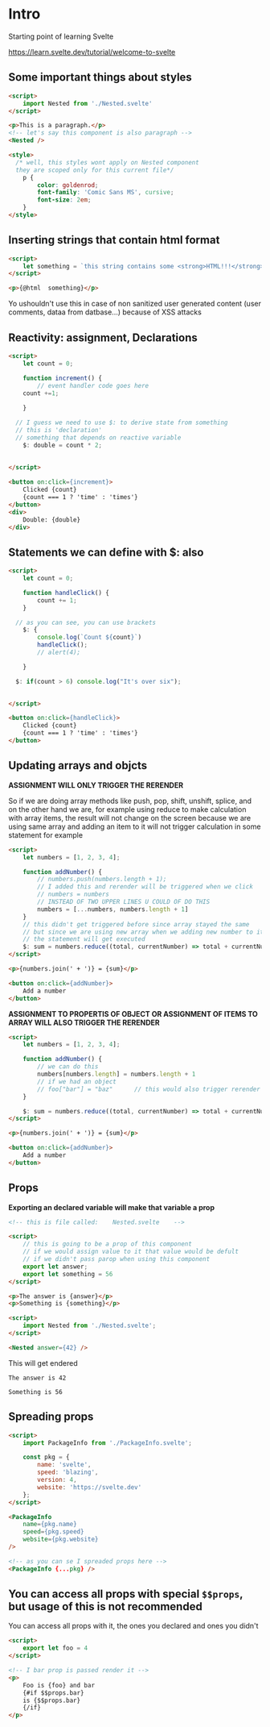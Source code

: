 # Intro

Starting point of learning Svelte

<https://learn.svelte.dev/tutorial/welcome-to-svelte>


## Some important things about styles

```html
<script>
	import Nested from './Nested.svelte'	
</script>

<p>This is a paragraph.</p>
<!-- let's say this component is also paragraph -->
<Nested />

<style>
  /* well, this styles wont apply on Nested component 
  they are scoped only for this current file*/
	p {
		color: goldenrod;
		font-family: 'Comic Sans MS', cursive;
		font-size: 2em;
	}
</style>
```

## Inserting strings that contain html format

```html
<script>
	let something = `this string contains some <strong>HTML!!!</strong>`;
</script>

<p>{@html  something}</p>
```

Yo ushouldn't use this in case of non sanitized user generated content (user comments, dataa from datbase...) because of XSS attacks

## Reactivity: assignment, Declarations

```html
<script>
	let count = 0;

	function increment() {
		// event handler code goes here
	count +=1;
		
	}

  // I guess we need to use $: to derive state from something
  // this is 'declaration'
  // something that depends on reactive variable
	$: double = count * 2;
	
	
</script>

<button on:click={increment}>
	Clicked {count}
	{count === 1 ? 'time' : 'times'}
</button>
<div>
	Double: {double}
</div>

```

## Statements we can define with $: also

```html
<script>
	let count = 0;

	function handleClick() {
		count += 1;
	}

  // as you can see, you can use brackets
	$: {
		console.log(`Count ${count}`)
		handleClick();
		// alert(4);

	}

  $: if(count > 6) console.log("It's over six");

	
</script>

<button on:click={handleClick}>
	Clicked {count}
	{count === 1 ? 'time' : 'times'}
</button>
```

## Updating arrays and objcts

**ASSIGNMENT WILL ONLY TRIGGER THE RERENDER**

So if we are doing array methods like push, pop, shift, unshift, splice, and on the other hand we are, for example using reduce to make calculation with array items, the result will not change on the screen because we are using same array and adding an item to it will not trigger calculation in some statement for example

```html
<script>
	let numbers = [1, 2, 3, 4];

	function addNumber() {
		// numbers.push(numbers.length + 1);
		// I added this and rerender will be triggered when we click
		// numbers = numbers
		// INSTEAD OF TWO UPPER LINES U COULD OF DO THIS
		numbers = [...numbers, numbers.length + 1]
	}
	// this didn't get triggered before since array stayed the same 
	// but since we are using new array when we adding new number to it
	// the statement will get executed
	$: sum = numbers.reduce((total, currentNumber) => total + currentNumber, 0);
</script>

<p>{numbers.join(' + ')} = {sum}</p>

<button on:click={addNumber}>
	Add a number
</button>
```

**ASSIGNMENT TO PROPERTIS OF OBJECT OR ASSIGNMENT OF ITEMS TO ARRAY WILL ALSO TRIGGER THE RERENDER**

```html
<script>
	let numbers = [1, 2, 3, 4];

	function addNumber() {
		// we can do this
		numbers[numbers.length] = numbers.length + 1
		// if we had an object
		// foo["bar"] = "baz"      // this would also trigger rerender
	}

	$: sum = numbers.reduce((total, currentNumber) => total + currentNumber, 0);
</script>

<p>{numbers.join(' + ')} = {sum}</p>

<button on:click={addNumber}>
	Add a number
</button>
```

## Props

**Exporting an declared variable will make that variable a prop**

```html
<!-- this is file called:    Nested.svelte    -->

<script>
	// this is going to be a prop of this component
	// if we would assign value to it that value would be defult
	// if we didn't pass parop when using this component
	export let answer;
	export let something = 56
</script>

<p>The answer is {answer}</p>
<p>Something is {something}</p>
```

```html
<script>
	import Nested from './Nested.svelte';
</script>

<Nested answer={42} />
```

This will get endered

```
The answer is 42

Something is 56
```

## Spreading props

```html
<script>
	import PackageInfo from './PackageInfo.svelte';

	const pkg = {
		name: 'svelte',
		speed: 'blazing',
		version: 4,
		website: 'https://svelte.dev'
	};
</script>

<PackageInfo
	name={pkg.name}
	speed={pkg.speed}
	website={pkg.website}
/>

<!-- as you can se I spreaded props here -->
<PackageInfo {...pkg} />
```

## You can access all props with special `$$props`, but usage of this is not recommended

You can access all props with it, the ones you declared and ones you didn't

```html
<script>
	export let foo = 4
</script>

<!-- I bar prop is passed render it -->
<p>
	Foo is {foo} and bar
	{#if $$props.bar}
	is {$$props.bar}
	{/if}
</p>

```
